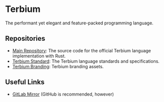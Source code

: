 # Terbium
The performant yet elegant and feature-packed programming language.

## Repositories
- [Main Repository](https://github.com/TerbiumLang/Terbium): The source code for the official Terbium language implementation with Rust.
- [Terbium Standard](https://github.com/TerbiumLang/standard): The Terbium language standards and specifications.
- [Terbium Branding](https://github.com/TerbiumLang/branding): Terbium branding assets.

## Useful Links
- [GitLab Mirror](https://gitlab.com/TerbiumLang) (GitHub is recommended, however)
